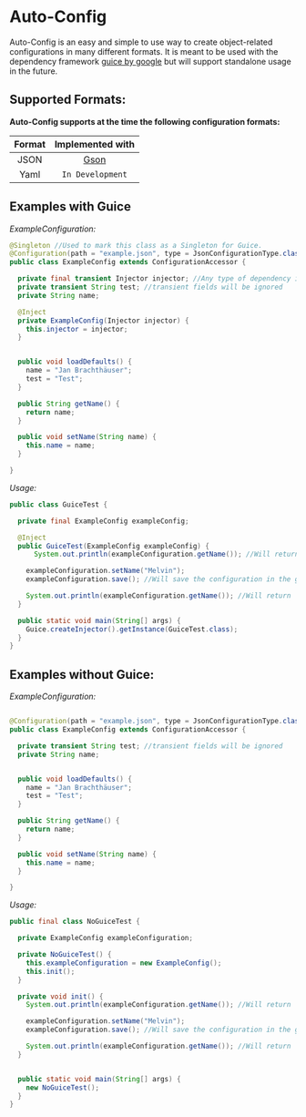 # Auto-Config

Auto-Config is an easy and simple to use way to create object-related configurations in many different formats.
It is meant to be used with the dependency framework [guice by google](https://github.com/google/guice) 
but will support standalone usage in the future.

## Supported Formats:
**Auto-Config supports at the time the following configuration formats:**

|Format|Implemented with|
|:----:|:--------------:|
|JSON|[Gson](https://github.com/google/gson)|
|Yaml|`In Development`|

## Examples with Guice

*ExampleConfiguration:*
```java
@Singleton //Used to mark this class as a Singleton for Guice.
@Configuration(path = "example.json", type = JsonConfigurationType.class)
public class ExampleConfig extends ConfigurationAccessor {

  private final transient Injector injector; //Any type of dependency injection is possible here.
  private transient String test; //transient fields will be ignored
  private String name;

  @Inject
  private ExampleConfig(Injector injector) {
    this.injector = injector;
  }


  public void loadDefaults() {
    name = "Jan Brachthäuser";
    test = "Test";
  }

  public String getName() {
    return name;
  }

  public void setName(String name) {
    this.name = name;
  }

}

```
*Usage:*
```java
public class GuiceTest {

  private final ExampleConfig exampleConfig;

  @Inject
  public GuiceTest(ExampleConfig exampleConfig) {
      System.out.println(exampleConfiguration.getName()); //Will return 'Jan Brachthäuser' by default.

    exampleConfiguration.setName("Melvin");
    exampleConfiguration.save(); //Will save the configuration in the given format to the file specified in @Configuration.

    System.out.println(exampleConfiguration.getName()); //Will return 'Melvin' now.
  }

  public static void main(String[] args) {
    Guice.createInjector().getInstance(GuiceTest.class);
  }
}
```

## Examples without Guice:

*ExampleConfiguration:*
```java

@Configuration(path = "example.json", type = JsonConfigurationType.class)
public class ExampleConfig extends ConfigurationAccessor {

  private transient String test; //transient fields will be ignored
  private String name;


  public void loadDefaults() {
    name = "Jan Brachthäuser";
    test = "Test";
  }

  public String getName() {
    return name;
  }

  public void setName(String name) {
    this.name = name;
  }

}
```
*Usage:*
```java
public final class NoGuiceTest {

  private ExampleConfig exampleConfiguration;

  private NoGuiceTest() {
    this.exampleConfiguration = new ExampleConfig();
    this.init();
  }

  private void init() {
    System.out.println(exampleConfiguration.getName()); //Will return 'Jan Brachthäuser' by default.

    exampleConfiguration.setName("Melvin");
    exampleConfiguration.save(); //Will save the configuration in the given format to the file specified in @Configuration.

    System.out.println(exampleConfiguration.getName()); //Will return 'Melvin' now.
  }


  public static void main(String[] args) {
    new NoGuiceTest();
  }
}
```
